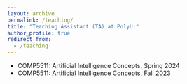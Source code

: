 ```yaml
---
layout: archive
permalink: /teaching/
title: "Teaching Assistant (TA) at PolyU:"
author_profile: true
redirect_from:
  - /teaching
---
```


+ COMP5511: Artificial Intelligence Concepts, Spring 2024
+ COMP5511: Artificial Intelligence Concepts, Fall 2023


